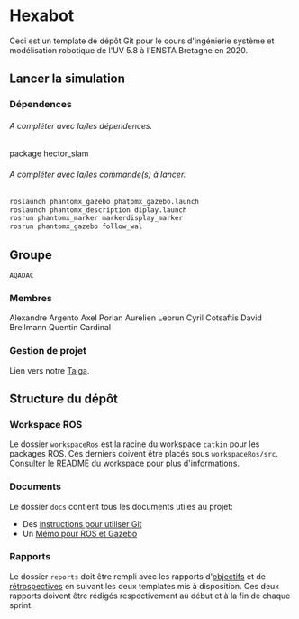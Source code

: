 # Hexabot

Ceci est un template de dépôt Git pour le cours d'ingénierie système et modélisation robotique de l'UV 5.8 à l'ENSTA Bretagne en 2020.


## Lancer la simulation

### Dépendences

###### A compléter avec la/les dépendences.
package hector_slam


###### A compléter avec la/les commande(s) à lancer.
```bash
roslaunch phantomx_gazebo phatomx_gazebo.launch
roslaunch phantomx_description diplay.launch
rosrun phantomx_marker markerdisplay_marker
rosrun phantomx_gazebo follow_wal
```


## Groupe
	AQADAC

### Membres

Alexandre Argento
Axel Porlan
Aurelien Lebrun
Cyril Cotsaftis
David Brellmann
Quentin Cardinal

### Gestion de projet

Lien vers notre [Taiga](https://tree.taiga.io/project/quentincar-hexabot/backlog).



## Structure du dépôt

### Workspace ROS

Le dossier `workspaceRos` est la racine du workspace `catkin` pour les packages ROS. Ces derniers doivent être placés sous `workspaceRos/src`.    
Consulter le [README](workspaceRos/README.md) du workspace pour plus d'informations.


### Documents

Le dossier `docs` contient tous les documents utiles au projet:
- Des [instructions pour utiliser Git](docs/GitWorkflow.md)
- Un [Mémo pour ROS et Gazebo](docs/MemoROS.pdf)


### Rapports

Le dossier `reports` doit être rempli avec les rapports d'[objectifs](reports/GoalsTemplate.md) et de [rétrospectives](reports/DebriefTemplate.md) en suivant les deux templates mis à disposition. Ces deux rapports doivent être rédigés respectivement au début et à la fin de chaque sprint.
